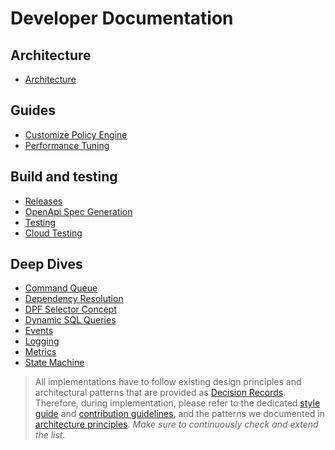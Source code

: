 # Developer Documentation

## Architecture
- [Architecture](architecture/)

## Guides
- [Customize Policy Engine](policy-engine.md)
- [Performance Tuning](performance-tuning.md)

## Build and testing
- [Releases](releases.md)
- [OpenApi Spec Generation](openapi.md)
- [Testing](testing.md)
- [Cloud Testing](cloud_testing.md)

## Deep Dives
- [Command Queue](command-queue.md)
- [Dependency Resolution](dependency_resolution.md)
- [DPF Selector Concept](dpf_selector.md)
- [Dynamic SQL Queries](sql_queries.md)
- [Events](events.md)
- [Logging](logging.md)
- [Metrics](metrics.md)
- [State Machine](state-machine.md)


> All implementations have to follow existing design principles and architectural patterns that are provided as
> [Decision Records](decision-records/). Therefore, during implementation, please refer to the dedicated
> [style guide](../../styleguide.md) and [contribution guidelines](../../CONTRIBUTING.md), and the patterns we
> documented in [architecture principles](architecture/coding-principles.md). _Make sure to continuously
> check and extend the list._
